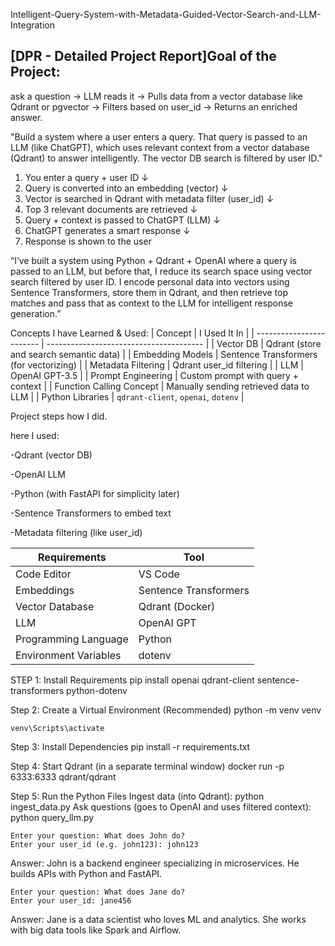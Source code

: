  Intelligent-Query-System-with-Metadata-Guided-Vector-Search-and-LLM-Integration
 ## [DPR - Detailed Project Report]Goal of the Project:

  ask a question → LLM reads it → Pulls data from a vector database like Qdrant or 
 pgvector → Filters based on user_id → Returns an enriched answer.

"Build a system where a user enters a query. That query is passed to an LLM (like ChatGPT), 
which uses relevant context from a vector database (Qdrant) to answer intelligently. 
The vector DB search is filtered by user ID."

1. You enter a query + user ID
       ↓
2. Query is converted into an embedding (vector)
       ↓
3. Vector is searched in Qdrant with metadata filter (user_id)
       ↓
4. Top 3 relevant documents are retrieved
       ↓
5. Query + context is passed to ChatGPT (LLM)
       ↓
6. ChatGPT generates a smart response
       ↓
7. Response is shown to the user

“I’ve built a system using Python + Qdrant + OpenAI where a query is passed to an LLM, 
but before that, I reduce its search space using vector search filtered by user ID. 
I encode personal data into vectors using Sentence Transformers, store them in Qdrant, and then retrieve top matches and pass that as context to the LLM for intelligent response generation.”

Concepts I have Learned & Used:
| Concept                  | I Used It In                            |
| ------------------------ | --------------------------------------- |
| Vector DB                | Qdrant (store and search semantic data) |
| Embedding Models         | Sentence Transformers (for vectorizing) |
| Metadata Filtering       | Qdrant user_id filtering                |
| LLM                      | OpenAI GPT-3.5                          |
| Prompt Engineering       | Custom prompt with query + context      |
| Function Calling Concept | Manually sending retrieved data to LLM  |
| Python Libraries         | `qdrant-client`, `openai`, `dotenv`     |


Project steps how I did.

 here I used:

-Qdrant (vector DB)

-OpenAI LLM

-Python (with FastAPI for simplicity later)

-Sentence Transformers to embed text

-Metadata filtering (like user_id)

| Requirements          | Tool                  |
| --------------------- | --------------------- |
| Code Editor           | VS Code               |
| Embeddings            | Sentence Transformers |
| Vector Database       | Qdrant (Docker)       |
| LLM                   | OpenAI GPT            |
| Programming Language  | Python                |
| Environment Variables | dotenv                |


STEP 1: Install Requirements
    pip install openai qdrant-client sentence-transformers python-dotenv

Step 2: Create a Virtual Environment (Recommended)
    python -m venv venv
    
    venv\Scripts\activate

Step 3: Install Dependencies
    pip install -r requirements.txt

Step 4: Start Qdrant (in a separate terminal window)
    docker run -p 6333:6333 qdrant/qdrant

 Step 5: Run the Python Files
 Ingest data (into Qdrant):
    python ingest_data.py
 Ask questions (goes to OpenAI and uses filtered context):
    python query_llm.py

    Enter your question: What does John do?
    Enter your user_id (e.g. john123): john123

Answer: John is a backend engineer specializing in microservices. He builds APIs with Python and FastAPI.

    Enter your question: What does Jane do?
    Enter your user_id: jane456

Answer: Jane is a data scientist who loves ML and analytics. She works with big data tools like Spark and Airflow.
